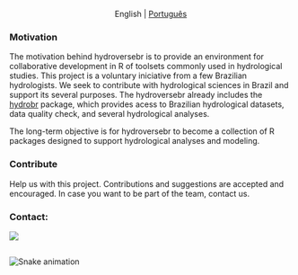 <p align="center">
  <span>English</span> |
  <a href="https://github.com/hydroversebr/hydroversebr/blob/main/lang/portugues/README.md">Português</a>

### Motivation

The motivation behind hydroversebr is to provide an environment for collaborative development in R of toolsets commonly used in hydrological studies. This project is a voluntary iniciative from a few Brazilian hydrologists. We seek to contribute with hydrological sciences in Brazil and support its several purposes. The hydroversebr already includes the <a href="https://github.com/hydroversebr/hydrobr">hydrobr</a> package, which provides acess to Brazilian hydrological datasets, data quality check, and several hydrological analyses.

The long-term objective is for hydroversebr to become a collection of R packages designed to support hydrological analyses and modeling.


### Contribute

Help us with this project. Contributions and suggestions are accepted and encouraged.
In case you want to be part of the team, contact us.


### Contact:

<div> 
  <a href = "mailto:hydroversebr@gmail.com; tcalegario@gmail.com; daniel_althoff@hotmail.com;"><img src="https://img.shields.io/badge/Gmail-D14836?style=for-the-badge&logo=gmail&logoColor=white" target="_blank"></a>

##

  ![Snake animation](https://github.com/hydroversebr/hydroversebr/blob/output/github-contribution-grid-snake.svg)
